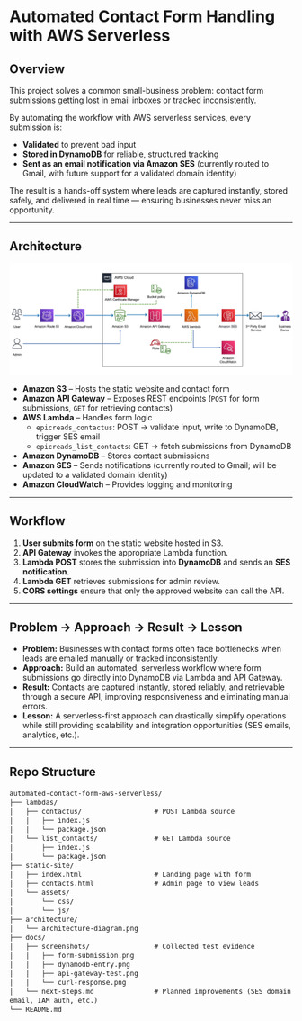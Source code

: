 # Automated Contact Form Handling with AWS Serverless

## Overview
This project solves a common small-business problem: contact form submissions getting lost in email inboxes or tracked inconsistently.  

By automating the workflow with AWS serverless services, every submission is:  
- **Validated** to prevent bad input  
- **Stored in DynamoDB** for reliable, structured tracking  
- **Sent as an email notification via Amazon SES** (currently routed to Gmail, with future support for a validated domain identity)  

The result is a hands-off system where leads are captured instantly, stored safely, and delivered in real time — ensuring businesses never miss an opportunity.  

---

## Architecture
![Architecture Diagram](./architecture/architecture-diagram.png)

- **Amazon S3** – Hosts the static website and contact form  
- **Amazon API Gateway** – Exposes REST endpoints (`POST` for form submissions, `GET` for retrieving contacts)  
- **AWS Lambda** – Handles form logic  
  - `epicreads_contactus`: POST → validate input, write to DynamoDB, trigger SES email  
  - `epicreads_list_contacts`: GET → fetch submissions from DynamoDB  
- **Amazon DynamoDB** – Stores contact submissions  
- **Amazon SES** – Sends notifications (currently routed to Gmail; will be updated to a validated domain identity)  
- **Amazon CloudWatch** – Provides logging and monitoring  

---

## Workflow
1. **User submits form** on the static website hosted in S3.  
2. **API Gateway** invokes the appropriate Lambda function.  
3. **Lambda POST** stores the submission into **DynamoDB** and sends an **SES notification**.  
4. **Lambda GET** retrieves submissions for admin review.  
5. **CORS settings** ensure that only the approved website can call the API.  

---

## Problem → Approach → Result → Lesson
- **Problem:** Businesses with contact forms often face bottlenecks when leads are emailed manually or tracked inconsistently.  
- **Approach:** Build an automated, serverless workflow where form submissions go directly into DynamoDB via Lambda and API Gateway.  
- **Result:** Contacts are captured instantly, stored reliably, and retrievable through a secure API, improving responsiveness and eliminating manual errors.  
- **Lesson:** A serverless-first approach can drastically simplify operations while still providing scalability and integration opportunities (SES emails, analytics, etc.).  

---

## Repo Structure
```plaintext
automated-contact-form-aws-serverless/
├── lambdas/
│   ├── contactus/                  # POST Lambda source
│   │   ├── index.js
│   │   └── package.json
│   └── list_contacts/              # GET Lambda source
│       ├── index.js
│       └── package.json
├── static-site/
│   ├── index.html                  # Landing page with form
│   ├── contacts.html               # Admin page to view leads
│   └── assets/
│       └── css/
│       └── js/
├── architecture/
│   └── architecture-diagram.png
├── docs/
│   ├── screenshots/                # Collected test evidence
│   │   ├── form-submission.png
│   │   ├── dynamodb-entry.png
│   │   ├── api-gateway-test.png
│   │   └── curl-response.png
│   └── next-steps.md               # Planned improvements (SES domain email, IAM auth, etc.)
└── README.md
```
